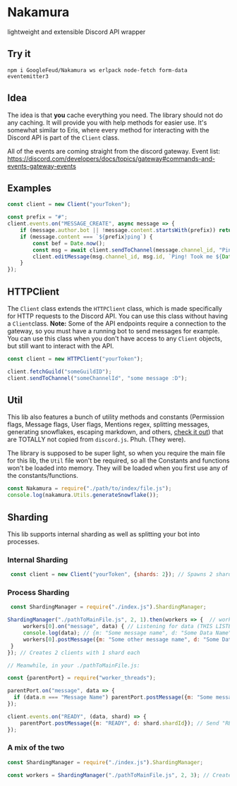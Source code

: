 # Nakamura

lightweight and extensible Discord API wrapper

## Try it

```
npm i GoogleFeud/Nakamura ws erlpack node-fetch form-data eventemitter3
```

## Idea

The idea is that **you** cache everything you need. The library should not do any caching. It will provide you with help methods for easier use. It's somewhat similar to Eris, where every method for interacting with the Discord API is part of the `Client` class.

All of the events are coming straight from the discord gateway. Event list: https://discord.com/developers/docs/topics/gateway#commands-and-events-gateway-events

## Examples

```js
const client = new Client("yourToken");

const prefix = "#";
client.events.on("MESSAGE_CREATE", async message => {
    if (message.author.bot || !message.content.startsWith(prefix)) return;
    if (message.content === `${prefix}ping`) {
        const bef = Date.now();
        const msg = await client.sendToChannel(message.channel_id, "Ping!");
        client.editMessage(msg.channel_id, msg.id, `Ping! Took me ${Date.now() - bef}ms`);
    }
});
```

## HTTPClient

The `Client` class extends the `HTTPClient` class, which is made specifically for HTTP requests to the Discord API. You can use this class without having a `Client`class. 
**Note:** Some of the API endpoints require a connection to the gateway, so you must have a running bot to send messages for example. You can use this class when you don't have access to any `Client` objects, but still want to interact with the API.

```js
const client = new HTTPClient("yourToken");

client.fetchGuild("someGuildID");
client.sendToChannel("someChannelId", "some message :D");
```

## Util

This lib also features a bunch of utility methods and constants (Permission flags, Message flags, User flags, Mentions regex, splitting messages, generating snowflakes, escaping markdown, and others, [check it out](https://github.com/GoogleFeud/Nakamura/blob/better/lib/Util.js)) that are TOTALLY not copied from `discord.js`. Phuh. (They were).

The library is supposed to be super light, so when you require the main file for this lib, the `Util` file won't be required, so all the Constants and functions won't be loaded into memory. They will be loaded when you first use any of the constants/functions.

```js
const Nakamura = require("./path/to/index/file.js");
console.log(nakamura.Utils.generateSnowflake());
```

## Sharding

This lib supports internal sharding as well as splitting your bot into processes. 

### Internal Sharding

```js
 const client = new Client("yourToken", {shards: 2}); // Spawns 2 shards
``` 

### Process Sharding

```js
 const ShardingManager = require("./index.js").ShardingManager;

ShardingManager("./pathToMainFile.js", 2, 1).then(workers => {  // workers is an array of worker threads. You can communicate with them from this file.
     workers[0].on("message", data) { // Listening for data (THIS LISTENS ONLY FOR THE FIRST CLIENT'S MESSAGES)
     console.log(data); // {m: "Some message name", d: "Some Data Name"}
     workers[0].postMessage({m: "Some other message name", d: "Some Data"}) // Send messages to client
 }
}); // Creates 2 clients with 1 shard each

// Meanwhile, in your ./pathToMainFile.js:

const {parentPort} = require("worker_threads");

parentPort.on("message", data => {
  if (data.m === "Message Name") parentPort.postMessage({m: "Some message name", d: "Some data"});
});

client.events.on("READY", (data, shard) => {
    parentPort.postMessage({m: "READY", d: shard.shardId}); // Send "READY" to the process manager when one of the shards is ready
});
```

### A mix of the two

```js
const ShardingManager = require("./index.js").ShardingManager;

const workers = ShardingManager("./pathToMainFile.js", 2, 3); // Creates 2 clients with 3 shards each, which means there's a total of 6 shards
```